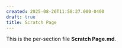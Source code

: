 ```yaml
---
created: 2025-08-26T11:58:27.000-0400
draft: true
title: Scratch Page
---
```


This is the per-section file **Scratch Page.md**.